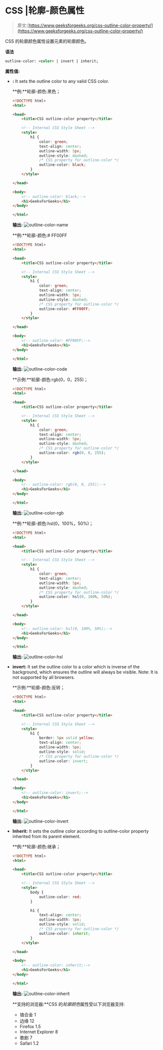 # CSS |轮廓-颜色属性

> 原文:[https://www.geeksforgeeks.org/css-outline-color-property/](https://www.geeksforgeeks.org/css-outline-color-property/)

CSS 的轮廓颜色属性设置元素的轮廓颜色。

**语法**

```html
outline-color: <color> | invert | inherit;
```

**属性值:**

*   **<color>:** It sets the outline color to any valid CSS color.

    **例:**轮廓-颜色:黑色；

    ```html
    <!DOCTYPE html>
    <html>

    <head>
        <title>CSS outline-color property</title>

        <!-- Internal CSS Style Sheet -->
        <style>
            h1 {
                color: green;
                text-align: center;
                outline-width: 5px;
                outline-style: dashed;
                /* CSS property for outline-color */
                outline-color: black;
            }
        </style>

    </head>

    <body>
        <!-- outline-color: black;-->
        <h1>GeeksForGeeks</h1>
    </body>

    </html>
    ```

    **输出:**
    ![outline-color-name](img/943472923c28b89b9ae0e518d4693530.png)

    **例:**轮廓-颜色:# FF00FF

    ```html
    <!DOCTYPE html>
    <html>

    <head>
        <title>CSS outline-color property</title>

        <!-- Internal CSS Style Sheet -->
        <style>
            h1 {
                color: green;
                text-align: center;
                outline-width: 5px;
                outline-style: dashed;
                /* CSS property for outline-color */
                outline-color: #FF00FF;
            }
        </style>

    </head>

    <body>
        <!-- outline-color: #FF00FF;-->
        <h1>GeeksForGeeks</h1>
    </body>

    </html>
    ```

    **输出:**
    ![outline-color-code](img/87ecf5cf1ebbd8c96ce26b61a87bb074.png)

    **示例:**轮廓-颜色:rgb(0，0，255)；

    ```html
    <!DOCTYPE html>
    <html>

    <head>
        <title>CSS outline-color property</title>

        <!-- Internal CSS Style Sheet -->
        <style>
            h1 {
                color: green;
                text-align: center;
                outline-width: 5px;
                outline-style: dashed;
                /* CSS property for outline-color */
                outline-color: rgb(0, 0, 255);
            }
        </style>

    </head>

    <body>
        <!-- outline-color: rgb(0, 0, 255);-->
        <h1>GeeksForGeeks</h1>
    </body>

    </html>
    ```

    **输出:**
    ![outline-color-rgb](img/587ada61c70367535b2ce1571b75bd32.png)

    **例:**轮廓-颜色:hsl(0，100%，50%)；

    ```html
    <!DOCTYPE html>
    <html>

    <head>
        <title>CSS outline-color property</title>

        <!-- Internal CSS Style Sheet -->
        <style>
            h1 {
                color: green;
                text-align: center;
                outline-width: 5px;
                outline-style: dashed;
                /* CSS property for outline-color */
                outline-color: hsl(0, 100%, 50%);
            }
        </style>

    </head>

    <body>
        <!-- outline-color: hsl(0, 100%, 50%);-->
        <h1>GeeksForGeeks</h1>
    </body>

    </html>
    ```

    **输出:**
    ![outline-color-hsl](img/c5756318d588024c5fc4a89d71a79fdd.png)

*   **invert:** It set the outline color to a color which is inverse of the background, which ensures the outline will always be visible. Note: It is not supported by all browsers.

    **示例:**轮廓-颜色:反转；

    ```html
    <!DOCTYPE html>
    <html>

    <head>
        <title>CSS outline-color property</title>

        <!-- Internal CSS Style Sheet -->
        <style>
            h1 {
                border: 5px solid yellow;
                text-align: center;
                outline-width: 5px;
                outline-style: solid;
                /* CSS property for outline-color */
                outline-color: invert;
            }
        </style>

    </head>

    <body>
        <!-- outline-color: invert;-->
        <h1>GeeksForGeeks</h1>
    </body>

    </html>
    ```

    **输出:**
    ![outline-color-invert](img/fc963eda2265b74485281ae99e64b5f8.png)

*   **Inherit:** It sets the outline color according to outline-color property inherited from its parent element.

    **例:**轮廓-颜色:继承；

    ```html
    <!DOCTYPE html>
    <html>

    <head>
        <title>CSS outline-color property</title>

        <!-- Internal CSS Style Sheet -->
        <style>
            body {
                outline-color: red;
            }

            h1 {
                text-align: center;
                outline-width: 5px;
                outline-style: solid;
                /* CSS property for outline-color */
                outline-color: inherit;
            }
        </style>

    </head>

    <body>
        <!-- outline-color: inherit;-->
        <h1>GeeksForGeeks</h1>
    </body>

    </html>
    ```

    **输出:**
    ![outline-color-inherit](img/e775448a4451eff5a24be55d1d38cb82.png)

    **支持的浏览器:**CSS 的*轮廓颜色*属性受以下浏览器支持:

    *   铬合金 1
    *   边缘 12
    *   Firefox 1.5
    *   Internet Explorer 8
    *   歌剧 7
    *   Safari 1.2